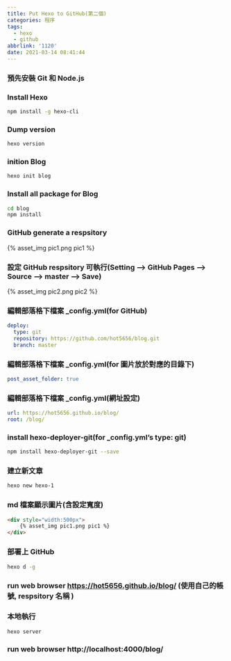 ```yaml
---
title: Put Hexo to GitHub(第二個)
categories: 程序
tags:
  - hexo
  - github
abbrlink: '1120'
date: 2021-03-14 08:41:44
---
```


<style>
h2 {
  color: orange; 
}
</style>

### 預先安裝 Git 和 Node.js

### Install Hexo
``` bash
npm install -g hexo-cli
```

### Dump version
``` bash
hexo version
```
<!--more-->

### inition Blog
``` bash
hexo init blog
```

### Install all package for Blog
``` bash
cd blog
npm install
```

### GitHub generate a respsitory
<div style="width:500px">
	{% asset_img pic1.png pic1 %}
</div>

### 設定 GitHub respsitory 可執行(Setting --> GitHub Pages --> Source --> master --> Save) 
<div style="width:500px">
	{% asset_img pic2.png pic2 %}
</div>

### 編輯部落格下檔案 _config.yml(for GitHub)
``` yaml
deploy:
  type: git
  repository: https://github.com/hot5656/blog.git
  branch: master
```

### 編輯部落格下檔案 _config.yml(for 圖片放於對應的目錄下)
``` yaml
post_asset_folder: true
```

### 編輯部落格下檔案 _config.yml(網址設定)
``` yaml
url: https://hot5656.github.io/blog/
root: /blog/
```

### install hexo-deployer-git(for _config.yml’s type: git)
``` bash
npm install hexo-deployer-git --save
```

### 建立新文章
``` bash
hexo new hexo-1
```

### md 檔案顯示圖片(含設定寬度)
``` html
<div style="width:500px">
	{% asset_img pic1.png pic1 %}
</div>
```

### 部署上 GitHub
``` bash
hexo d -g
```

### run web browser https://hot5656.github.io/blog/ (使用自己的帳號, respsitory 名稱 )

### 本地執行
``` bash
hexo server
```

### run web browser http://localhost:4000/blog/

